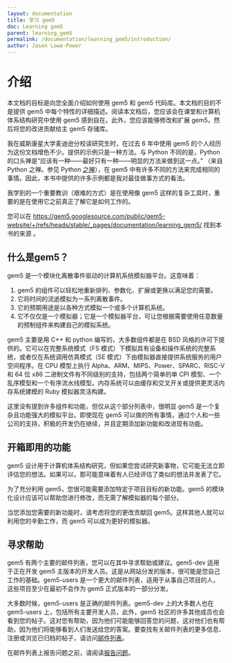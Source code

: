 ```yaml
---
layout: documentation
title: 学习 gem5
doc: Learning gem5
parent: learning_gem5
permalink: /documentation/learning_gem5/introduction/
author: Jason Lowe-Power
---
```


# 介绍

本文档的目标是向您全面介绍如何使用 gem5 和 gem5 代码库。本文档的目的不是提供 gem5 中每个特性的详细描述。阅读本文档后，您应该会在课堂和计算机体系结构研究中使用 gem5 感到自在。此外，您应该能够修改和扩展 gem5，然后将您的改进贡献给主 gem5 存储库。

我在威斯康星大学麦迪逊分校读研究生时，在过去 6 年中使用 gem5 的个人经历为这份文档增色不少。提供的示例只是一种方法。与 Python 不同的是，Python 的口头禅是“应该有一种——最好只有一种——明显的方法来做到这一点。” （来自 Python 之禅。参见 Python [之禅](https://www.python.org/dev/peps/pep-0020/#the-zen-of-python)），在 gem5 中有许多不同的方法来完成相同的事情。因此，本书中提供的许多示例都是我对最佳做事方式的看法。

我学到的一个重要教训（艰难的方式）是在使用像 gem5 这样的复杂工具时，重要的是在使用它之前真正了解它是如何工作的。

您可以在 <https://gem5.googlesource.com/public/gem5-website/+/refs/heads/stable/_pages/documentation/learning_gem5/> 找到本书的来源 。

## 什么是gem5？

gem5 是一个模块化离散事件驱动的计算机系统模拟器平台。这意味着：

1. gem5 的组件可以轻松地重新排列、参数化、扩展或更换以满足您的需要。
2. 它将时间的流逝模拟为一系列离散事件。
3. 它的预期用途是以各种方式模拟一个或多个计算机系统。
4. 它不仅仅是一个模拟器；它是一个模拟器平台，可让您根据需要使用任意数量的预制组件来构建自己的模拟系统。

gem5 主要是用 C++ 和 python 编写的，大多数组件都是在 BSD 风格的许可下提供的。它可以在完整系统模式（FS 模式）下模拟具有设备和操作系统的完整系统，或者仅在系统调用仿真模式（SE 模式）下由模拟器直接提供系统服务的用户空间程序。在 CPU 模型上执行 Alpha、ARM、MIPS、Power、SPARC、RISC-V 和 64 位 x86 二进制文件有不同级别的支持，包括两个简单的单 CPI 模型、一个乱序模型和一个有序流水线模型。内存系统可以由缓存和交叉开关或提供更灵活内存系统建模的 Ruby 模拟器灵活构建。

这里没有提到许多组件和功能，但仅从这个部分列表中，很明显 gem5 是一个复杂且功能强大的模拟平台。即使现在 gem5 可以做的所有事情，通过个人和一些公司的支持，积极的开发仍在继续，并且定期添加新功能和改进现有功能。

## 开箱即用的功能

gem5 设计用于计算机体系结构研究，但如果您尝试研究新事物，它可能无法立即评估您的想法。如果可以，那可能意味着有人已经评估了类似的想法并发表了它。

为了充分利用 gem5，您很可能需要添加特定于项目目标的新功能。gem5 的模块化设计应该可以帮助您进行修改，而无需了解模拟器的每个部分。

当您添加您需要的新功能时，请考虑将您的更改贡献回 gem5。这样其他人就可以利用您的辛勤工作，而 gem5 可以成为更好的模拟器。

## 寻求帮助

gem5 有两个主要的邮件列表，您可以在其中寻求帮助或建议。gem5-dev 适用于正在开发 gem5 主版本的开发人员。这是从网站分发的版本，很可能是您自己工作的基础。gem5-users 是一个更大的邮件列表，适用于从事自己项目的人，这些项目至少在最初不会作为 gem5 正式版本的一部分分发。

大多数时候，gem5-users 是正确的邮件列表。gem5-dev 上的大多数人也在 gem5-users 上，包括所有主要开发人员，此外，gem5 社区的许多其他成员也会看到您的帖子。这对您有帮助，因为他们可能能够回答您的问题，这对他们也有帮助，因为他们将能够看到人们发送给您的答案。要查找有关邮件列表的更多信息、注册或浏览已归档的帖子，请访问[邮件列表](https://www.gem5.org/mailing_lists)。

在邮件列表上报告问题之前，请阅读[报告问题](https://www.gem5.org/documentation/reporting_problems)。
